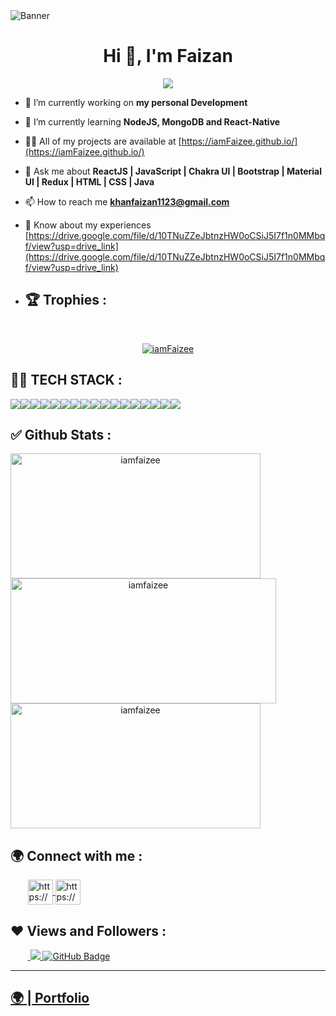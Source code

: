 
<img src="https://mir-s3-cdn-cf.behance.net/project_modules/1400/be832922391491.58c25558f0fe7.gif" alt="Banner" />
<h1 align="center">Hi 👋, I'm Faizan</h1>
<p align="center">
  <img src="https://readme-typing-svg.herokuapp.com/?lines=Full%20Stack%20MERN%20Developer;&center=true&width=700&height=50">
</p>


- 🔭 I’m currently working on **my personal Development**

- 🌱 I’m currently learning **NodeJS, MongoDB and React-Native**

- 👨‍💻 All of my projects are available at [https://iamFaizee.github.io/](https://iamFaizee.github.io/)

- 💬 Ask me about **ReactJS | JavaScript | Chakra UI | Bootstrap | Material UI | Redux | HTML | CSS | Java**

- 📫 How to reach me **khanfaizan1123@gmail.com**

- 📄 Know about my experiences [https://drive.google.com/file/d/10TNuZZeJbtnzHW0oCSiJ5I7f1n0MMbqf/view?usp=drive_link](https://drive.google.com/file/d/10TNuZZeJbtnzHW0oCSiJ5I7f1n0MMbqf/view?usp=drive_link)

- ## 🏆 Trophies :
<br/>
<p align="center"> <a href="https://github.com/ryo-ma/github-profile-trophy"><img src="https://github-profile-trophy.vercel.app/?username=iamFaizee&theme=onedark" alt="iamFaizee" /></a> </p>


## 👨‍💻 TECH STACK :

<div align="center" style="display: flex; flex-wrap: wrap;">
<img src="https://img.shields.io/badge/react-%2320232a.svg?style=for-the-badge&logo=react&logoColor=%2361DAFB" />
<img src="https://img.shields.io/badge/React_Router-CA4245?style=for-the-badge&logo=react-router&logoColor=white" />
<img src="https://img.shields.io/badge/redux-%23593d88.svg?style=for-the-badge&logo=redux&logoColor=white" />
<img src="https://img.shields.io/badge/chakra-%234ED1C5.svg?style=for-the-badge&logo=chakraui&logoColor=white" />
<img src="https://img.shields.io/badge/MongoDB-%234ea94b.svg?style=for-the-badge&logo=mongodb&logoColor=white" />
<img src="https://img.shields.io/badge/HTML5-E34F26?style=for-the-badge&logo=html5&logoColor=white" />
<img src="https://img.shields.io/badge/CSS3-1572B6?style=for-the-badge&logo=css3&logoColor=white" />
<img src="https://img.shields.io/badge/JavaScript-323330?style=for-the-badge&logo=javascript&logoColor=F7DF1E" />
<img src="https://img.shields.io/badge/Bootstrap-563D7C?style=for-the-badge&logo=bootstrap&logoColor=white" />
<img src="https://img.shields.io/badge/Tailwind_CSS-38B2AC?style=for-the-badge&logo=tailwind-css&logoColor=white" />
<img src="https://img.shields.io/badge/Node.js-339933?style=for-the-badge&logo=nodedotjs&logoColor=white" />
<img src="https://img.shields.io/badge/Express.js-000000?style=for-the-badge&logo=express&logoColor=white" />
<img src="https://img.shields.io/badge/java-%23ED8B00.svg?style=for-the-badge&logo=java&logoColor=white" />
<img src="https://img.shields.io/badge/npm-CB3837?style=for-the-badge&logo=npm&logoColor=white" />
<img src="https://img.shields.io/badge/GitHub-100000?style=for-the-badge&logo=github&logoColor=white" />
<img src="https://img.shields.io/badge/GIT-E44C30?style=for-the-badge&logo=git&logoColor=white" />
<img src="https://img.shields.io/badge/vite-%23646CFF.svg?style=for-the-badge&logo=vite&logoColor=white" />
</div>

## ✅ Github Stats :

<div align="center" style="display: flex; flex-wrap: wrap;">

<img width="400px" height="200px" align="center" src="https://github-readme-stats.vercel.app/api?username=iamfaizee&theme=neon&border_radius=2.7&show_icons=true" alt="iamfaizee" />
  
<img width="425px" height="200px" align="center" src="https://github-readme-streak-stats.herokuapp.com/?user=iamfaizee&theme=neon&border_radius=2.7&date_format=M%20j%5B%2C%20Y%5D" alt="iamfaizee" />
  
<img width="400px" height="200px" align="center" src="https://github-readme-stats.vercel.app/api/top-langs/?username=iamfaizee&theme=neon&border_radius=2.7" alt="iamfaizee" />
  
</div>

<h2>🌍 Connect with me :</h2>
   <p align="left">
    &nbsp;&nbsp;&nbsp;&nbsp;&nbsp;&nbsp;
     <a href="https://www.linkedin.com/in/faizan-khan-455216261/" target="blank">
            <img align="center"
                src="https://img.icons8.com/3d-fluency/94/linkedin.png"
                alt="https://www.linkedin.com/in/faizan-khan-455216261/" width="40px" />
        </a>
        <a href="https://github.com/iamFaizee" target="blank">
            <img align="center"
                src="https://img.icons8.com/3d-fluency/94/github.png"
                alt="https://github.com/iamFaizee" width="40px"/>
        </a>
    </p>

<h2>❤ Views and Followers :</h2>
    &nbsp;&nbsp;&nbsp;&nbsp;&nbsp;&nbsp;&nbsp;<a href="https://github.com/iamfaizee/github-profile-views-counter">
        <img src="https://komarev.com/ghpvc/?username=iamfaizee" >
    </a>
    <a href="https://github.com/iamfaizee?tab=followers">
        <img src="https://img.shields.io/github/followers/iamfaizee?label=Followers&style=social" alt="GitHub Badge">
    </a>
    <hr />
    <h2><a href="https://iamfaizee.github.io/">🌍 | Portfolio </a></h2>
